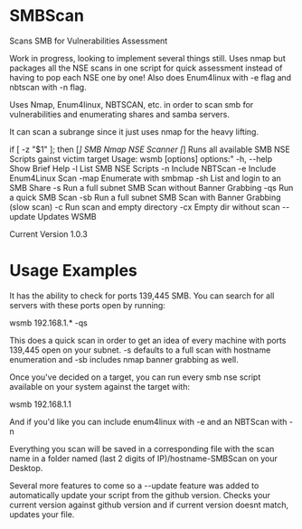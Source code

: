 # SMBScan
Scans SMB for Vulnerabilities Assessment

Work in progress, looking to implement several things still.
Uses nmap but packages all the NSE scans in one script for quick assessment instead of having to pop each NSE one by one!
Also does Enum4linux with -e flag and nbtscan with -n flag.

Uses Nmap, Enum4linux, NBTSCAN, etc. in order to scan smb for vulnerabilities and enumerating shares and samba servers.

It can scan a subrange since it just uses nmap for the heavy lifting.

if [ -z "$1" ]; then
[*] SMB Nmap NSE Scanner
[*] Runs all available SMB NSE Scripts gainst victim target
 Usage: wsmb <target> [options]
options:"
-h, --help                    Show Brief Help
-l                            List SMB NSE Scripts
-n                            Include NBTScan
-e                            Include Enum4Linux Scan
-map                          Enumerate with smbmap
-sh                           List and login to an SMB Share
-s                            Run a full subnet SMB Scan without Banner Grabbing
-qs                           Run a quick SMB Scan
-sb                           Run a full subnet SMB Scan with Banner Grabbing (slow scan)
-c                            Run scan and empty directory
-cx                           Empty dir without scan
--update                      Updates WSMB

Current Version 1.0.3

# Usage Examples
It has the ability to check for ports 139,445 SMB.  You can search for all servers with these ports open by running:

wsmb 192.168.1.* -qs

This does a quick scan in order to get an idea of every machine with ports 139,445 open on your subnet.  -s defaults to a full scan with hostname enumeration and -sb includes nmap banner grabbing as well.

Once you've decided on a target, you can run every smb nse script available on your system against the target with:

wsmb 192.168.1.1

And if you'd like you can include enum4linux with -e and an NBTScan with -n

Everything you scan will be saved in a corresponding file with the scan name in a folder named (last 2 digits of IP)/hostname-SMBScan on your Desktop.

Several more features to come so a --update feature was added to automatically update your script from the github version.  Checks your current version against github version and if current version doesnt match, updates your file.
